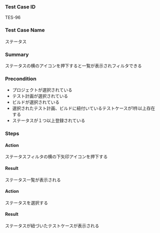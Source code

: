 ### Test Case ID
TES-96

### Test Case Name
ステータス

### Summary
ステータスの横のアイコンを押下すると一覧が表示されフィルタできる

### Precondition
* プロジェクトが選択されている
* テスト計画が選択されている
* ビルドが選択されている
* 選択されたテスト計画、ビルドに紐付いているテストケースが1件以上存在する
* ステータスが１つ以上登録されている

### Steps

#### Action
ステータスフィルタの横の下矢印アイコンを押下する
#### Result
ステータス一覧が表示される

#### Action
ステータスを選択する
#### Result
ステータスが紐づいたテストケースが表示される
